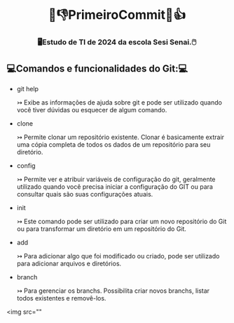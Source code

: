 # <h1 align="center">🐧👎PrimeiroCommit🐧👍</h1>
<h3 align="center">🖥Estudo de TI de 2024 da escola Sesi Senai.🖱</h3>

## 💻Comandos e funcionalidades do Git:💻

- git help
   <p>↣ Exibe as informações de ajuda sobre git e pode ser utilizado quando você tiver dúvidas ou esquecer de algum comando.</p>
- clone
   <p>↣ Permite clonar um repositório existente. Clonar é basicamente extrair uma cópia completa de todos os dados de um repositório para seu diretório.</p>
- config
   <p>↣ Permite ver e atribuir variáveis de configuração do git, geralmente utilizado quando você precisa iniciar a configuração do GIT ou para consultar quais são suas configurações atuais.</p>
- init
   <p>↣ Este comando pode ser utilizado para criar um novo repositório do Git ou para transformar um diretório em um repositório do Git.</p>
- add
   <p>↣ Para adicionar algo que foi modificado ou criado, pode ser utilizado para adicionar arquivos e diretórios.</p>
- branch
   <p>↣ Para gerenciar os branchs. Possibilita criar novos branchs, listar todos existentes e removê-los.</p>

<img src=""

